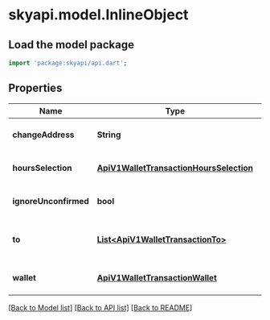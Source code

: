 # skyapi.model.InlineObject

## Load the model package
```dart
import 'package:skyapi/api.dart';
```

## Properties
Name | Type | Description | Notes
------------ | ------------- | ------------- | -------------
**changeAddress** | **String** |  | [optional] [default to null]
**hoursSelection** | [**ApiV1WalletTransactionHoursSelection**](ApiV1WalletTransactionHoursSelection.md) |  | [optional] [default to null]
**ignoreUnconfirmed** | **bool** |  | [optional] [default to null]
**to** | [**List&lt;ApiV1WalletTransactionTo&gt;**](ApiV1WalletTransactionTo.md) |  | [optional] [default to const []]
**wallet** | [**ApiV1WalletTransactionWallet**](ApiV1WalletTransactionWallet.md) |  | [optional] [default to null]

[[Back to Model list]](../README.md#documentation-for-models) [[Back to API list]](../README.md#documentation-for-api-endpoints) [[Back to README]](../README.md)


